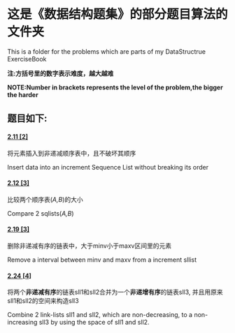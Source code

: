 # 这是《数据结构题集》的部分题目算法的文件夹
This is a folder for the problems which are parts of my DataStructrue ExerciseBook

**注:方括号里的数字表示难度，越大越难**

**NOTE:Number in brackets represents the level of the problem,the bigger the harder**

## 题目如下:
#### [2.11 [2]](2.11.2)

将元素插入到非递减顺序表中，且不破坏其顺序

Insert data into an increment Sequence List without breaking its order

#### [2.12 [3]](2.12.3)

比较两个顺序表(*A,B*)的大小

Compare 2 sqlists(*A,B*)

#### [2.19 [3]](2.19.3)

删除非递减有序的链表中，大于minv小于maxv区间里的元素

Remove a interval between minv and maxv from a increment sllist

#### [2.24 [4]](2.24.4)

将两个**非递减有序**的链表sll1和sll2合并为一个**非递增有序**的链表sll3, 并且用原来sll1和sll2的空间来构造sll3

Combine 2 link-lists sll1 and sll2, which are non-decreasing, to a non-increasing sll3 by using the space of sll1 and sll2.
